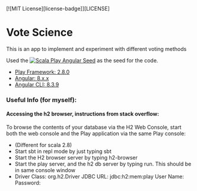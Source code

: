[![MIT License][license-badge]][LICENSE]

# Vote Science

This is an app to implement and experiment with different voting methods

 
Used the 
[![Scala Play Angular Seed](https://github.com/yohangz/scala-play-angular-seed/blob/master/angular.png)](http://bit.ly/2AStvhK) as the seed for the code.


* [Play Framework: 2.8.0](https://www.playframework.com/documentation/2.8.x/Home)
* [Angular: 8.x.x](https://angular.io/)
* [Angular CLI: 8.3.9](https://cli.angular.io/)


### Useful Info (for myself):
#### Accessing the h2 browser, instructions from stack overflow: 
To browse the contents of your database via the H2 Web Console, start both the web console and the Play application via the same Play console:

* (Different for scala 2.8)
* Start sbt in repl mode by just typing sbt
* Start the H2 browser server by typing h2-browser
* Start the play server, and the h2 db server by typing run. This should be in same console window
* Driver Class: org.h2.Driver JDBC URL: jdbc:h2:mem:play User Name: Password: 
